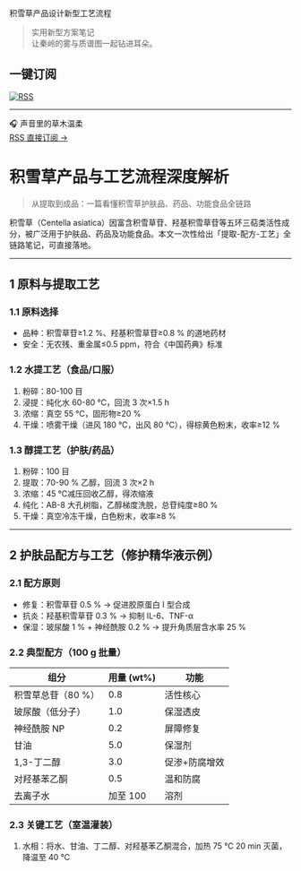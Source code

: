 积雪草产品设计新型工艺流程
> 实用新型方案笔记  
让秦岭的雾与质谱图一起钻进耳朵。  

## 一键订阅  
[![RSS](https://img.shields.io/badge/RSS-订阅-orange?style=flat-square&logo=rss)](https://anchor.fm/s/108fef5d4/podcast/rss)  

---  
🎧 声音里的草木温柔  
[RSS 直接订阅 →](https://anchor.fm/s/108fef5d4/podcast/rss)
# 积雪草产品与工艺流程深度解析
> 从提取到成品：一篇看懂积雪草护肤品、药品、功能食品全链路

积雪草（Centella asiatica）因富含积雪草苷、羟基积雪草苷等五环三萜类活性成分，被广泛用于护肤品、药品及功能食品。本文一次性给出「提取-配方-工艺」全链路笔记，可直接落地。

---

## 1 原料与提取工艺
### 1.1 原料选择
- 品种：积雪草苷≥1.2 %、羟基积雪草苷≥0.8 % 的道地药材
- 安全：无农残、重金属≤0.5 ppm，符合《中国药典》标准

### 1.2 水提工艺（食品/口服）
1. 粉碎：80-100 目
2. 浸提：纯化水 60-80 ℃，回流 3 次×1.5 h
3. 浓缩：真空 55 ℃，固形物≥20 %
4. 干燥：喷雾干燥（进风 180 ℃，出风 80 ℃），得棕黄色粉末，收率≥12 %

### 1.3 醇提工艺（护肤/药品）
1. 粉碎：100 目
2. 提取：70-90 % 乙醇，回流 3 次×2 h
3. 浓缩：45 ℃减压回收乙醇，得浓缩液
4. 纯化：AB-8 大孔树脂，乙醇梯度洗脱，总苷纯度≥80 %
5. 干燥：真空冷冻干燥，白色粉末，收率≥8 %

---

## 2 护肤品配方与工艺（修护精华液示例）
### 2.1 配方原则
- 修复：积雪草苷 0.5 % → 促进胶原蛋白 Ⅰ 型合成
- 抗炎：羟基积雪草苷 0.3 % → 抑制 IL-6、TNF-α
- 保湿：玻尿酸 1 % + 神经酰胺 0.2 % → 提升角质层含水率 25 %

### 2.2 典型配方（100 g 批量）
| 组分 | 用量 (wt%) | 功能 |
|---|---|---|
| 积雪草总苷（80 %） | 0.8 | 活性核心 |
| 玻尿酸（低分子） | 1.0 | 保湿透皮 |
| 神经酰胺 NP | 0.2 | 屏障修复 |
| 甘油 | 5.0 | 保湿剂 |
| 1,3-丁二醇 | 3.0 | 促渗+防腐增效 |
| 对羟基苯乙酮 | 0.5 | 温和防腐 |
| 去离子水 | 加至 100 | 溶剂 |

### 2.3 关键工艺（室温灌装）
1. 水相：将水、甘油、丁二醇、对羟基苯乙酮混合，加热 75 ℃ 20 min 灭菌，降温至 40 ℃
